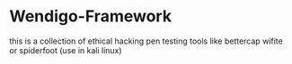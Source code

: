 # Wendigo-Framework
this is a collection of ethical hacking pen testing tools like bettercap wifite or spiderfoot (use in kali linux)
